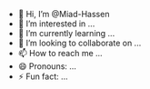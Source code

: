 - 👋 Hi, I’m @Miad-Hassen
- 👀 I’m interested in ...
- 🌱 I’m currently learning ...
- 💞️ I’m looking to collaborate on ...
- 📫 How to reach me ...
- 😄 Pronouns: ...
- ⚡ Fun fact: ...

<!---
Miad-Hassen/Miad-Hassen is a ✨ special ✨ repository because its `README.md` (this file) appears on your GitHub profile.
You can click the Preview link to take a look at your changes.
--->
